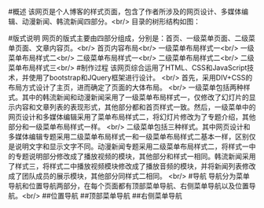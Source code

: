 #概述
该网页是个人博客的样式页面，包含了作者所涉及的网页设计、多媒体编辑、动漫新闻、韩流新闻四部分。\<br/>
目录的树形结构如图：
 
#版式说明
网页的版式主要由四部分组成，分别是：首页、一级菜单页面、二级菜单页面、文章内容页。\<br/>
首页内容布局\<br/>
一级菜单布局样式一\<br/>
一级菜单布局样式二\<br/>
二级菜单布局样式一\<br/>
二级菜单布局样式二\<br/>
二级菜单布局样式三\<br/>
#制作过程
该网页综合运用了HTML、CSS和JavaScript技术，并使用了bootstrap和JQuery框架进行设计。  \<br/>
首先，采用DIV+CSS的布局方式设计了主页，进而确定了页面的大体布局。  \<br/>
一级菜单包括两种样式。其中的韩流新闻和动漫新闻采用了一级菜单布局样式一，仅修改了幻灯片的显示内容和文章列表的表现形式，其他部分都和首页样式一致。然后，一级菜单中的网页设计和多媒体编辑采用了菜单布局样式二，将幻灯片修改为了专题介绍，其他部分和一级菜单布局样式一样。  \<br/>
二级菜单包括三种样式。其中网页设计和多媒体编辑专题采用二级菜单布局样式一和一级菜单布局样式二基本一样，区别仅是说明文字和显示文字不同。动漫新闻专题采用二级菜单布局样式二，将样式一中的专题说明部分修改成了播放视频的模块，其他部分和样式一相同。韩流新闻采用了样式三，将样式二中播放视频模块修改成了播放音频的模块，并将新闻列表修改成了团队成员的展示模块，其他部分同样式二相同。  \<br/>
#导航
导航分为菜单导航和位置导航两部分，在每个页面都有顶部菜单导航、右侧菜单导航以及位置导航。\<br/>
##位置导航
##顶部菜单导航
##右侧菜单导航
 

